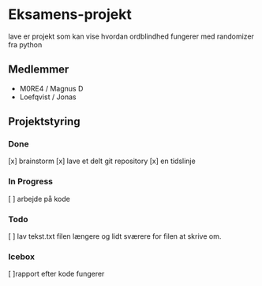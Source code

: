 # Eksamens-projekt
lave er projekt som kan vise hvordan ordblindhed fungerer med randomizer fra python

## Medlemmer
- M0RE4 / Magnus D
- Loefqvist / Jonas 

## Projektstyring

### Done
[x] brainstorm
[x] lave et delt git repository
[x] en tidslinje

### In Progress
[ ] arbejde på kode

### Todo
[ ] lav tekst.txt filen længere og lidt sværere for filen at skrive om.

### Icebox
[ ]rapport efter kode fungerer